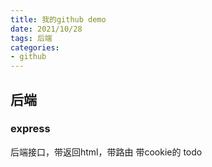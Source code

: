 ```yaml
---
title: 我的github demo
date: 2021/10/28
tags: 后端
categories: 
- github
---
```


## 后端

### express
后端接口，带返回html，带路由 带cookie的 todo
